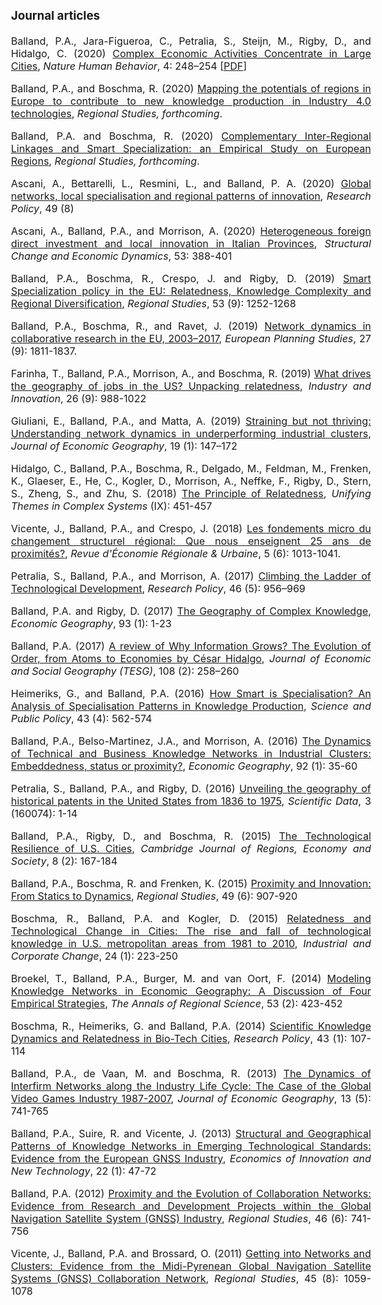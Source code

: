 ---
---  

<link rel="stylesheet" href="styles.css" type="text/css">

<style>
body {
text-align: justify; font-size:12pt}
</style>

### Journal articles    

Balland, P.A., Jara-Figueroa, C., Petralia, S., Steijn, M., Rigby, D., and Hidalgo, C. (2020) [Complex Economic Activities Concentrate in Large Cities](https://www.nature.com/articles/s41562-019-0803-3), *Nature Human Behavior*, 4: 248–254 [[PDF](https://paballand.github.io/writing/PDF/2020-NHB.pdf)]    

Balland, P.A., and Boschma, R. (2020) [Mapping the potentials of regions in Europe to contribute to new knowledge production in Industry 4.0 technologies](http://econ.geo.uu.nl/peeg/peeg1925.pdf), *Regional Studies, forthcoming*.   

Balland, P.A. and Boschma, R. (2020) [Complementary Inter-Regional Linkages and Smart Specialization: an Empirical Study on European Regions](http://econ.geo.uu.nl/peeg/peeg1931.pdf), *Regional Studies, forthcoming*.   

Ascani, A., Bettarelli, L., Resmini, L., and Balland, P. A. (2020) [Global networks, local specialisation and regional patterns of innovation](https://doi.org/10.1016/j.respol.2020.104031), *Research Policy*, 49 (8)    

Ascani, A., Balland, P.A., and Morrison, A. (2020) [Heterogeneous foreign direct investment and local innovation in Italian Provinces](https://doi.org/10.1016/j.strueco.2019.06.004), *Structural Change and Economic Dynamics*, 53: 388-401  

Balland, P.A., Boschma, R., Crespo, J. and Rigby, D. (2019) [Smart Specialization policy in the EU: Relatedness, Knowledge Complexity and Regional Diversification](https://doi.org/10.1080/00343404.2018.1437900), *Regional Studies*, 53 (9): 1252-1268 

Balland, P.A., Boschma, R., and Ravet, J. (2019) [Network dynamics in collaborative research in the EU, 2003–2017](https://doi.org/10.1080/09654313.2019.1641187), *European Planning Studies*, 27 (9): 1811-1837.  

Farinha, T., Balland, P.A., Morrison, A., and Boschma, R. (2019) [What drives the geography of jobs in the US? Unpacking relatedness](https://doi.org/10.1080/13662716.2019.1591940), *Industry and Innovation*, 26 (9): 988-1022  

Giuliani, E., Balland, P.A., and Matta, A. (2019) [Straining but not thriving: Understanding network dynamics in underperforming industrial clusters](https://doi.org/10.1093/jeg/lbx046), *Journal of Economic Geography*, 19 (1): 147–172 

Hidalgo, C., Balland, P.A., Boschma, R., Delgado, M., Feldman, M., Frenken, K., Glaeser, E., He, C., Kogler, D., Morrison, A.,  Neffke, F., Rigby, D., Stern, S., Zheng, S., and Zhu, S. (2018)  [The Principle of Relatedness](https://link.springer.com/chapter/10.1007/978-3-319-96661-8_46), *Unifying Themes in Complex Systems* (IX): 451-457  

Vicente, J., Balland, P.A., and Crespo, J. (2018) [Les fondements micro du changement structurel régional: Que nous enseignent 25 ans de proximités?](https://www.cairn.info/revue-d-economie-regionale-et-urbaine-2018-5-page-1013.html), *Revue d'Économie Régionale & Urbaine*, 5 (6): 1013-1041. 

Petralia, S., Balland, P.A., and Morrison, A. (2017) [Climbing the Ladder of Technological Development](https://doi.org/10.1016/j.respol.2017.03.012), *Research Policy*, 46 (5): 956–969 

Balland, P.A. and Rigby, D. (2017) [The Geography of Complex Knowledge](https://doi.org/10.1080/00130095.2016.1205947), *Economic Geography*, 93 (1): 1-23 

Balland, P.A. (2017) [A review of Why Information Grows? The Evolution of Order, from Atoms to Economies by César Hidalgo](https://onlinelibrary.wiley.com/doi/full/10.1111/tesg.12240), *Journal of Economic and Social Geography (TESG)*, 108 (2): 258–260  

Heimeriks, G., and Balland, P.A. (2016) [How Smart is Specialisation? An Analysis of Specialisation Patterns in Knowledge Production](https://academic.oup.com/spp/article-abstract/43/4/562/2514638?redirectedFrom=fulltext), *Science and Public Policy*, 43 (4): 562-574 

Balland, P.A., Belso-Martinez, J.A., and Morrison, A. (2016) [The Dynamics of Technical and Business Knowledge Networks in Industrial Clusters: Embeddedness, status or proximity?](https://www.tandfonline.com/doi/full/10.1080/00130095.2015.1094370), *Economic Geography*, 92 (1): 35-60 

Petralia, S., Balland, P.A., and Rigby, D. (2016) [Unveiling the geography of historical patents in the United States from 1836 to 1975](https://www.nature.com/articles/sdata201674), *Scientific Data*, 3 (160074): 1-14 

Balland, P.A., Rigby, D., and Boschma, R. (2015) [The Technological Resilience of U.S. Cities](https://academic.oup.com/cjres/article-abstract/8/2/167/333541), *Cambridge Journal of Regions, Economy and Society*, 8 (2): 167-184  

Balland, P.A., Boschma, R. and Frenken, K. (2015) [Proximity and Innovation: From Statics to Dynamics](https://www.tandfonline.com/doi/full/10.1080/00343404.2014.883598), *Regional Studies*, 49 (6): 907-920 

Boschma, R., Balland, P.A. and Kogler, D. (2015) [Relatedness and Technological Change in Cities: The rise and fall of technological knowledge in U.S. metropolitan areas from 1981 to 2010](https://academic.oup.com/icc/article-abstract/24/1/223/831624?redirectedFrom=fulltext), *Industrial and Corporate Change*, 24 (1): 223-250 

Broekel, T., Balland, P.A., Burger, M. and van Oort, F. (2014) [Modeling Knowledge Networks in Economic Geography: A Discussion of Four Empirical Strategies](https://link.springer.com/article/10.1007/s00168-014-0616-2), *The Annals of Regional Science*, 53 (2): 423-452  

Boschma, R., Heimeriks, G. and Balland, P.A. (2014) [Scientific Knowledge Dynamics and Relatedness in Bio-Tech Cities](https://www.sciencedirect.com/science/article/abs/pii/S004873331300125X), *Research Policy*, 43 (1): 107-114 

Balland, P.A., de Vaan, M. and Boschma, R. (2013) [The Dynamics of Interfirm Networks along the Industry Life Cycle: The Case of the Global Video Games Industry 1987-2007](https://www.jstor.org/stable/26158687?seq=1), *Journal of Economic Geography*, 13 (5): 741-765  

Balland, P.A., Suire, R. and Vicente, J. (2013) [Structural and Geographical Patterns of Knowledge Networks in Emerging Technological Standards: Evidence from the European GNSS Industry](https://www.tandfonline.com/doi/full/10.1080/10438599.2012.699773?scroll=top&needAccess=true), *Economics of Innovation and New Technology*, 22 (1): 47-72 

Balland, P.A. (2012) [Proximity and the Evolution of Collaboration Networks: Evidence from Research and Development Projects within the Global Navigation Satellite System (GNSS) Industry](https://www.tandfonline.com/doi/abs/10.1080/00343404.2010.529121), *Regional Studies*, 46 (6): 741-756 

Vicente, J., Balland, P.A. and Brossard, O. (2011) [Getting into Networks and Clusters: Evidence from the Midi-Pyrenean Global Navigation Satellite Systems (GNSS) Collaboration Network](https://www.tandfonline.com/doi/abs/10.1080/00343401003713340), *Regional Studies*, 45 (8): 1059-1078 
